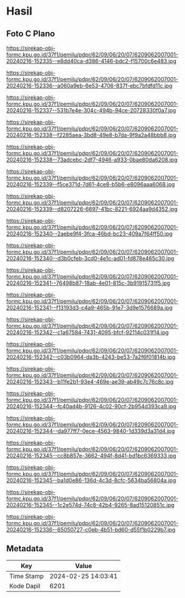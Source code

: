 # Hasil

## Foto C Plano

https://sirekap-obj-formc.kpu.go.id/37f1/pemilu/pdpr/62/09/06/20/07/6209062007001-20240216-152335--e8dd40ca-d386-4146-bdc2-f15700c6e483.jpg

https://sirekap-obj-formc.kpu.go.id/37f1/pemilu/pdpr/62/09/06/20/07/6209062007001-20240216-152336--a060a9eb-6e53-4706-837f-ebc7bfdfd11c.jpg

https://sirekap-obj-formc.kpu.go.id/37f1/pemilu/pdpr/62/09/06/20/07/6209062007001-20240216-152337--531b7e4e-304c-494b-94ce-20728330f0a7.jpg

https://sirekap-obj-formc.kpu.go.id/37f1/pemilu/pdpr/62/09/06/20/07/6209062007001-20240216-152338--f2285aea-3bd8-49e8-b7da-9f9a2a48bbb8.jpg

https://sirekap-obj-formc.kpu.go.id/37f1/pemilu/pdpr/62/09/06/20/07/6209062007001-20240216-152338--73adcebc-2df7-4946-a933-0bae80da6208.jpg

https://sirekap-obj-formc.kpu.go.id/37f1/pemilu/pdpr/62/09/06/20/07/6209062007001-20240216-152339--f5ce371d-7d61-4ce8-b5b6-e8096aaa6068.jpg

https://sirekap-obj-formc.kpu.go.id/37f1/pemilu/pdpr/62/09/06/20/07/6209062007001-20240216-152339--d8207226-6697-41bc-8221-6924aa9d4352.jpg

https://sirekap-obj-formc.kpu.go.id/37f1/pemilu/pdpr/62/09/06/20/07/6209062007001-20240216-152340--2aebe9f4-3fca-46bd-bc23-409a7f64ff50.jpg

https://sirekap-obj-formc.kpu.go.id/37f1/pemilu/pdpr/62/09/06/20/07/6209062007001-20240216-152340--d3b0cfeb-3cd0-4e1c-ad01-fd878e465c30.jpg

https://sirekap-obj-formc.kpu.go.id/37f1/pemilu/pdpr/62/09/06/20/07/6209062007001-20240216-152341--76498b87-18ab-4e01-815c-3b91915731f5.jpg

https://sirekap-obj-formc.kpu.go.id/37f1/pemilu/pdpr/62/09/06/20/07/6209062007001-20240216-152341--f13193d3-c4a9-465b-91e7-3d9e1576689a.jpg

https://sirekap-obj-formc.kpu.go.id/37f1/pemilu/pdpr/62/09/06/20/07/6209062007001-20240216-152342--c1a67584-7431-4095-bfcf-92114c031f14.jpg

https://sirekap-obj-formc.kpu.go.id/37f1/pemilu/pdpr/62/09/06/20/07/6209062007001-20240216-152342--c03b0964-da3b-4243-be53-7a2f6f01814b.jpg

https://sirekap-obj-formc.kpu.go.id/37f1/pemilu/pdpr/62/09/06/20/07/6209062007001-20240216-152343--b11fe2b1-93e4-469e-ae39-ab49c7c76c8c.jpg

https://sirekap-obj-formc.kpu.go.id/37f1/pemilu/pdpr/62/09/06/20/07/6209062007001-20240216-152344--fc40ad4b-9126-4c02-90cf-2b954d393ca9.jpg

https://sirekap-obj-formc.kpu.go.id/37f1/pemilu/pdpr/62/09/06/20/07/6209062007001-20240216-152344--da977ff7-0ece-4563-9840-1d339d3a31d4.jpg

https://sirekap-obj-formc.kpu.go.id/37f1/pemilu/pdpr/62/09/06/20/07/6209062007001-20240216-152345--cc8b857e-3662-494f-8d41-bd1bc6369333.jpg

https://sirekap-obj-formc.kpu.go.id/37f1/pemilu/pdpr/62/09/06/20/07/6209062007001-20240216-152345--ba1d0e86-136d-4c3d-8cfc-5634ba56804a.jpg

https://sirekap-obj-formc.kpu.go.id/37f1/pemilu/pdpr/62/09/06/20/07/6209062007001-20240216-152345--1c2e574d-74c8-42b4-9265-8ad15120851c.jpg

https://sirekap-obj-formc.kpu.go.id/37f1/pemilu/pdpr/62/09/06/20/07/6209062007001-20240216-152336--65050727-c0eb-4b51-bd60-d55f1b0229b7.jpg


## Metadata

| Key        | Value               |
| ---------- | ------------------- |
| Time Stamp | 2024-02-25 14:03:41 |
| Kode Dapil | 6201                |



